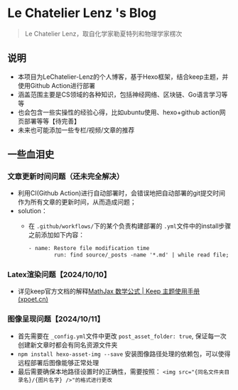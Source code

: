 # Le Chatelier Lenz 's Blog

> Le Chatelier Lenz，取自化学家勒夏特列和物理学家楞次

## 说明

- 本项目为LeChatelier-Lenz的个人博客，基于Hexo框架，结合keep主题，并使用Github Action进行部署
- 涵盖范围主要是CS领域的各种知识，包括神经网络、区块链、Go语言学习等等
- 也会包含一些实操性的经验心得，比如ubuntu使用、hexo+github action网页部署等等【待完善】
- 未来也可能添加一些专栏/视频/文章的推荐

## 一些血泪史

### 文章更新时间问题（还未完全解决）

- 利用CI(Github Action)进行自动部署时，会错误地把自动部署的git提交时间作为所有文章的更新时间，从而造成问题；
- solution：
  - 在 `.github/workflows/`下的某个负责构建部署的 `.yml`文件中的install步骤之前添加如下内容：

    ```xml
    - name: Restore file modification time
            run: find source/_posts -name '*.md' | while read file; do touch -d "$(git log -1 --format="@%ct" "$file")" "$file"; done
    ```

### Latex渲染问题【2024/10/10】

- 详见keep官方文档的解释[MathJax 数学公式 | Keep 主题使用手册 (xpoet.cn)](https://v3.keep-docs.xpoet.cn/writing/mathjax.html#latex-%E6%B8%B2%E6%9F%93%E9%97%AE%E9%A2%98)

### 图像呈现问题【2024/10/11】

- 首先需要在 `_config.yml`文件中更改 `post_asset_folder: true`, 保证每一次创建新文章时都会有同名资源文件夹
- `npm install hexo-asset-img --save` 安装图像路径处理的依赖包，可以使得远程部署后图像能够正常处理
- 最后需要确保本地路径设置时的正确性，需要按照：
  `<img src="{同名文件夹目录名}/{图片名字} />"的格式进行更改`
